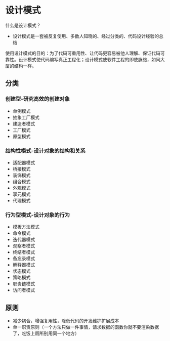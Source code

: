 # 设计模式

什么是设计模式？

- 设计模式是一套被反复使用、多数人知晓的、经过分类的、代码设计经验的总结

使用设计模式的目的：为了代码可重用性、让代码更容易被他人理解、保证代码可靠性。设计模式使代码编写真正工程化；设计模式使软件工程的即使脉络，如同大厦的结构一样。

## 分类

### 创建型-研究高效的创建对象

- 单例模式
- 抽象工厂模式
- 建造者模式
- 工厂模式
- 原型模式

### 结构性模式-设计对象的结构和关系

- 适配器模式
- 桥接模式
- 装饰模式
- 组合模式
- 外观模式
- 享元模式
- 代理模式

### 行为型模式-设计对象的行为

- 模板方法模式
- 命令模式
- 迭代器模式
- 观察者模式
- 终结者模式
- 备忘录模式
- 解释器模式
- 状态模式
- 策略模式
- 职责链模式
- 访问者模式

## 原则

- 减少耦合，增强复用性，降低代码的开发维护扩展成本
- 单一职责原则（一个方法只做一件事情，请求数据的函数你就不要渲染数据了，吃饭上厕所别用同一个地方）





